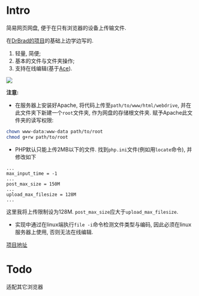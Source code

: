 # Intro

简易网页网盘, 便于在只有浏览器的设备上传输文件.

在[DrBrad的项目](https://github.com/DrBrad/WebDrive)的基础上边学边写的.

1. 轻量, 简便;
2. 基本的文件与文件夹操作;
3. 支持在线编辑(基于[Ace](https://github.com/ajaxorg/ace)).

![](https://gitee.com/maoruimas/webdrive/raw/master/screenshots/demo.gif)

**注意:**

* 在服务器上安装好Apache, 将代码上传至`path/to/www/html/webdrive`, 并在此文件夹下新建一个`root`文件夹, 作为网盘的存储根文件夹. 赋予Apache此文件夹的读写权限:
```sh
chown www-data:www-data path/to/root
chmod g+rw path/to/root
```

* PHP默认只能上传2MB以下的文件. 找到`php.ini`文件(例如用`locate`命令), 并修改如下
```
...
max_input_time = -1
...
post_max_size = 150M
...
upload_max_filesize = 128M
...
```
这里我将上传限制设为128M. `post_max_size`应大于`upload_max_filesize`.

* 实现中通过在linux端执行`file -i`命令检测文件类型与编码, 因此必须在linux服务器上使用, 否则无法在线编辑.

[项目地址](https://gitee.com/maoruimas/webdrive)

# Todo

适配其它浏览器